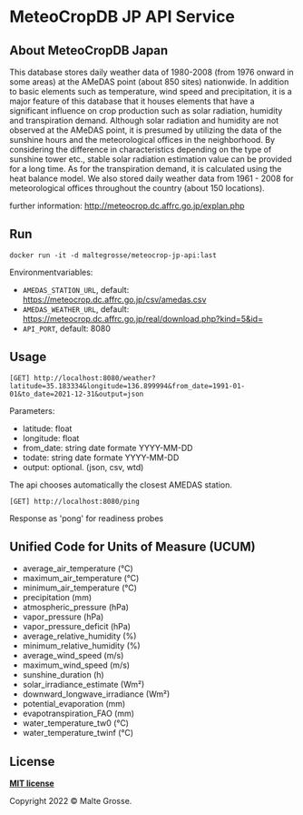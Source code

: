 # MeteoCropDB JP API Service
## About MeteoCropDB Japan
This database stores daily weather data of 1980-2008 (from 1976 onward in some areas) at the AMeDAS point (about 850 sites) nationwide. In addition to basic elements such as temperature, wind speed and precipitation, it is a major feature of this database that it houses elements that have a significant influence on crop production such as solar radiation, humidity and transpiration demand. Although solar radiation and humidity are not observed at the AMeDAS point, it is presumed by utilizing the data of the sunshine hours and the meteorological offices in the neighborhood. By considering the difference in characteristics depending on the type of sunshine tower etc., stable solar radiation estimation value can be provided for a long time. As for the transpiration demand, it is calculated using the heat balance model. We also stored daily weather data from 1961 - 2008 for meteorological offices throughout the country (about 150 locations). 

further information: http://meteocrop.dc.affrc.go.jp/explan.php

## Run
`docker run -it -d maltegrosse/meteocrop-jp-api:last`

Environmentvariables:
- `AMEDAS_STATION_URL`, default: https://meteocrop.dc.affrc.go.jp/csv/amedas.csv
- `AMEDAS_WEATHER_URL`, default: https://meteocrop.dc.affrc.go.jp/real/download.php?kind=5&id=
- `API_PORT`, default: 8080
	
## Usage
`[GET] http://localhost:8080/weather?latitude=35.183334&longitude=136.899994&from_date=1991-01-01&to_date=2021-12-31&output=json`

Parameters:
- latitude: float
- longitude: float
- from_date: string date formate YYYY-MM-DD
- todate: string date formate YYYY-MM-DD
- output: optional. (json, csv, wtd)

The api chooses automatically the closest AMEDAS station.

`[GET] http://localhost:8080/ping`

Response as 'pong' for readiness probes

## Unified Code for Units of Measure (UCUM)
- average_air_temperature (°C)
- maximum_air_temperature (°C)
- minimum_air_temperature (°C)
- precipitation (mm)
- atmospheric_pressure (hPa)
- vapor_pressure (hPa)
- vapor_pressure_deficit (hPa)
- average_relative_humidity (%)
- minimum_relative_humidity (%)
- average_wind_speed (m/s)
- maximum_wind_speed (m/s)
- sunshine_duration (h)
- solar_irradiance_estimate (Wm²)
- downward_longwave_irradiance (Wm²)
- potential_evaporation (mm)
- evapotranspiration_FAO (mm)
- water_temperature_tw0 (°C)
- water_temperature_twinf (°C)

## License
**[MIT license](http://opensource.org/licenses/mit-license.php)**

Copyright 2022 © Malte Grosse.